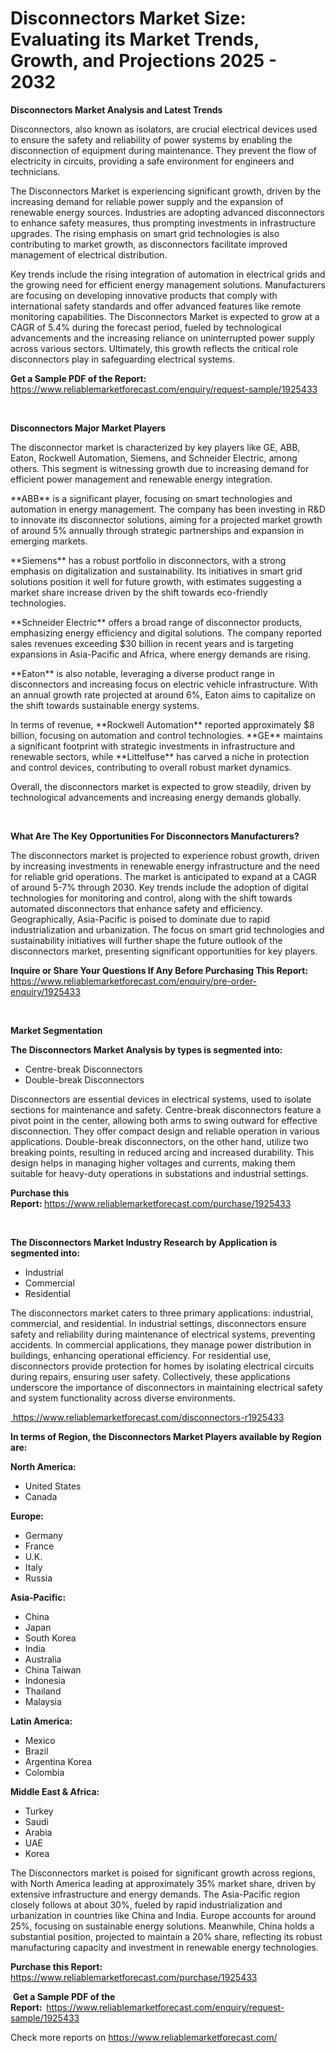 <p><h1>Disconnectors Market Size: Evaluating its Market Trends, Growth, and Projections 2025 - 2032</h1></p><p><strong>Disconnectors Market Analysis and Latest Trends</strong></p>
<p><p>Disconnectors, also known as isolators, are crucial electrical devices used to ensure the safety and reliability of power systems by enabling the disconnection of equipment during maintenance. They prevent the flow of electricity in circuits, providing a safe environment for engineers and technicians.</p><p>The Disconnectors Market is experiencing significant growth, driven by the increasing demand for reliable power supply and the expansion of renewable energy sources. Industries are adopting advanced disconnectors to enhance safety measures, thus prompting investments in infrastructure upgrades. The rising emphasis on smart grid technologies is also contributing to market growth, as disconnectors facilitate improved management of electrical distribution.</p><p>Key trends include the rising integration of automation in electrical grids and the growing need for efficient energy management solutions. Manufacturers are focusing on developing innovative products that comply with international safety standards and offer advanced features like remote monitoring capabilities. The Disconnectors Market is expected to grow at a CAGR of 5.4% during the forecast period, fueled by technological advancements and the increasing reliance on uninterrupted power supply across various sectors. Ultimately, this growth reflects the critical role disconnectors play in safeguarding electrical systems.</p></p>
<p><strong>Get a Sample PDF of the Report:&nbsp;</strong> <a href="https://www.reliablemarketforecast.com/enquiry/request-sample/1925433?utm_campaign=2925&utm_medium=2&utm_source=Github&utm_content=ia&utm_term=11042025&utm_id=disconnectors">https://www.reliablemarketforecast.com/enquiry/request-sample/1925433</a></p>
<p>&nbsp;</p>
<p><strong>Disconnectors Major Market Players</strong></p>
<p><p>The disconnector market is characterized by key players like GE, ABB, Eaton, Rockwell Automation, Siemens, and Schneider Electric, among others. This segment is witnessing growth due to increasing demand for efficient power management and renewable energy integration.</p><p>**ABB** is a significant player, focusing on smart technologies and automation in energy management. The company has been investing in R&D to innovate its disconnector solutions, aiming for a projected market growth of around 5% annually through strategic partnerships and expansion in emerging markets.</p><p>**Siemens** has a robust portfolio in disconnectors, with a strong emphasis on digitalization and sustainability. Its initiatives in smart grid solutions position it well for future growth, with estimates suggesting a market share increase driven by the shift towards eco-friendly technologies.</p><p>**Schneider Electric** offers a broad range of disconnector products, emphasizing energy efficiency and digital solutions. The company reported sales revenues exceeding $30 billion in recent years and is targeting expansions in Asia-Pacific and Africa, where energy demands are rising.</p><p>**Eaton** is also notable, leveraging a diverse product range in disconnectors and increasing focus on electric vehicle infrastructure. With an annual growth rate projected at around 6%, Eaton aims to capitalize on the shift towards sustainable energy systems.</p><p>In terms of revenue, **Rockwell Automation** reported approximately $8 billion, focusing on automation and control technologies. **GE** maintains a significant footprint with strategic investments in infrastructure and renewable sectors, while **Littelfuse** has carved a niche in protection and control devices, contributing to overall robust market dynamics.</p><p>Overall, the disconnectors market is expected to grow steadily, driven by technological advancements and increasing energy demands globally.</p></p>
<p>&nbsp;</p>
<p><strong>What Are The Key Opportunities For Disconnectors Manufacturers?</strong></p>
<p><p>The disconnectors market is projected to experience robust growth, driven by increasing investments in renewable energy infrastructure and the need for reliable grid operations. The market is anticipated to expand at a CAGR of around 5-7% through 2030. Key trends include the adoption of digital technologies for monitoring and control, along with the shift towards automated disconnectors that enhance safety and efficiency. Geographically, Asia-Pacific is poised to dominate due to rapid industrialization and urbanization. The focus on smart grid technologies and sustainability initiatives will further shape the future outlook of the disconnectors market, presenting significant opportunities for key players.</p></p>
<p><strong>Inquire or Share Your Questions If Any Before Purchasing This Report:</strong> <a href="https://www.reliablemarketforecast.com/enquiry/pre-order-enquiry/1925433?utm_campaign=2925&utm_medium=2&utm_source=Github&utm_content=ia&utm_term=11042025&utm_id=disconnectors">https://www.reliablemarketforecast.com/enquiry/pre-order-enquiry/1925433</a></p>
<p>&nbsp;</p>
<p><strong>Market Segmentation</strong></p>
<p><strong>The Disconnectors Market Analysis by types is segmented into:</strong></p>
<p><ul><li>Centre-break Disconnectors</li><li>Double-break Disconnectors</li></ul></p>
<p><p>Disconnectors are essential devices in electrical systems, used to isolate sections for maintenance and safety. Centre-break disconnectors feature a pivot point in the center, allowing both arms to swing outward for effective disconnection. They offer compact design and reliable operation in various applications. Double-break disconnectors, on the other hand, utilize two breaking points, resulting in reduced arcing and increased durability. This design helps in managing higher voltages and currents, making them suitable for heavy-duty operations in substations and industrial settings.</p></p>
<p><strong>Purchase this Report:&nbsp;</strong><a href="https://www.reliablemarketforecast.com/purchase/1925433?utm_campaign=2925&utm_medium=2&utm_source=Github&utm_content=ia&utm_term=11042025&utm_id=disconnectors">https://www.reliablemarketforecast.com/purchase/1925433</a></p>
<p>&nbsp;</p>
<p><strong>The Disconnectors Market Industry Research by Application is segmented into:</strong></p>
<p><ul><li>Industrial</li><li>Commercial</li><li>Residential</li></ul></p>
<p><p>The disconnectors market caters to three primary applications: industrial, commercial, and residential. In industrial settings, disconnectors ensure safety and reliability during maintenance of electrical systems, preventing accidents. In commercial applications, they manage power distribution in buildings, enhancing operational efficiency. For residential use, disconnectors provide protection for homes by isolating electrical circuits during repairs, ensuring user safety. Collectively, these applications underscore the importance of disconnectors in maintaining electrical safety and system functionality across diverse environments.</p></p>
<p><a href="https://www.reliablemarketforecast.com/disconnectors-r1925433?utm_campaign=2925&utm_medium=2&utm_source=Github&utm_content=ia&utm_term=11042025&utm_id=disconnectors">&nbsp;https://www.reliablemarketforecast.com/disconnectors-r1925433</a></p>
<p><strong>In terms of Region, the Disconnectors Market Players available by Region are:</strong></p>
<p>
    <p> <strong> North America: </strong>
        <ul>
            <li>United States</li>
            <li>Canada</li>
        </ul>
        </p> 
    <p> <strong> Europe: </strong>
        <ul>
            <li>Germany</li>
            <li>France</li>
            <li>U.K.</li>
            <li>Italy</li>
            <li>Russia</li>
        </ul>
        </p> 
    <p> <strong> Asia-Pacific: </strong>
        <ul>
            <li>China</li>
            <li>Japan</li>
            <li>South Korea</li>
            <li>India</li>
            <li>Australia</li>
            <li>China Taiwan</li>
            <li>Indonesia</li>
            <li>Thailand</li>
            <li>Malaysia</li>
        </ul>
        </p> 
    <p> <strong> Latin America: </strong>
        <ul>
            <li>Mexico</li>
            <li>Brazil</li>
            <li>Argentina Korea</li>
            <li>Colombia</li>
        </ul>
        </p> 
    <p> <strong> Middle East & Africa: </strong>
        <ul>
            <li>Turkey</li>
            <li>Saudi</li>
            <li>Arabia</li>
            <li>UAE</li>
            <li>Korea</li>
        </ul>
    </p>
    </p>
<p><p>The Disconnectors market is poised for significant growth across regions, with North America leading at approximately 35% market share, driven by extensive infrastructure and energy demands. The Asia-Pacific region closely follows at about 30%, fueled by rapid industrialization and urbanization in countries like China and India. Europe accounts for around 25%, focusing on sustainable energy solutions. Meanwhile, China holds a substantial position, projected to maintain a 20% share, reflecting its robust manufacturing capacity and investment in renewable energy technologies.</p></p>
<p><strong>Purchase this Report: </strong><a href="https://www.reliablemarketforecast.com/purchase/1925433?utm_campaign=2925&utm_medium=2&utm_source=Github&utm_content=ia&utm_term=11042025&utm_id=disconnectors">https://www.reliablemarketforecast.com/purchase/1925433</a></p>
<p>&nbsp;<strong>Get a Sample PDF of the Report:&nbsp;&nbsp;</strong><a href="https://www.reliablemarketforecast.com/enquiry/request-sample/1925433?utm_campaign=2925&utm_medium=2&utm_source=Github&utm_content=ia&utm_term=11042025&utm_id=disconnectors">https://www.reliablemarketforecast.com/enquiry/request-sample/1925433</a></p>
<p><strong></strong></p>
<p>Check more reports on <a href="https://www.reliablemarketforecast.com/?utm_campaign=2925&utm_medium=2&utm_source=Github&utm_content=ia&utm_term=11042025&utm_id=disconnectors">https://www.reliablemarketforecast.com/</a></p>
